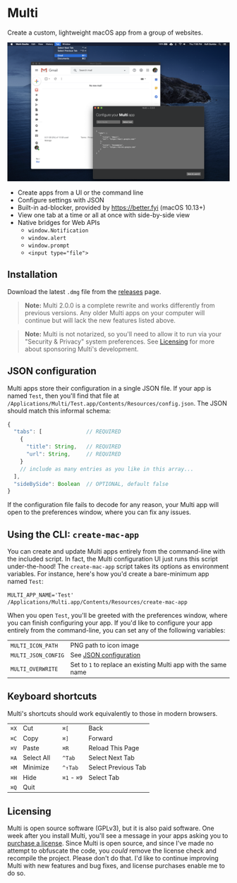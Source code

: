 # Multi

Create a custom, lightweight macOS app from a group of websites.

![Screenshot of a custom Twitter app created with Multi. The custom app, Work GSuite, wraps to sites: GMail and Google Drive. Multi is shown in dark mode.](Assets/screenshot.png)

 - Create apps from a UI or the command line
 - Configure settings with JSON
 - Built-in ad-blocker, provided by <https://better.fyi> (macOS 10.13+)
 - View one tab at a time or all at once with side-by-side view
 - Native bridges for Web APIs
     - `window.Notification`
     - `window.alert`
     - `window.prompt`
     - `<input type="file">`

## Installation

Download the latest `.dmg` file from the [releases](https://github.com/hkgumbs/multi/releases) page.

> **Note:** Multi 2.0.0 is a complete rewrite and works differently from previous versions.
> Any older Multi apps on your computer will continue but will lack the new features listed above.

> **Note:** Multi is not notarized, so you'll need to allow it to run via your "Security & Privacy" system preferences.
> See [Licensing](#licensing) for more about sponsoring Multi's development.


## JSON configuration

Multi apps store their configuration in a single JSON file.
If your app is named `Test`, then you'll find that file at `/Applications/Multi/Test.app/Contents/Resources/config.json`.
The JSON should match this informal schema:

```js
{
  "tabs": [              // REQUIRED
    {
      "title": String,   // REQUIRED
      "url": String,     // REQUIRED
    }
    // include as many entries as you like in this array...
  ],
  "sideBySide": Boolean  // OPTIONAL, default false
}
```

If the configuration file fails to decode for any reason, your Multi app will open to the preferences window, where you can fix any issues.


## Using the CLI: `create-mac-app`

You can create and update Multi apps entirely from the command-line with the included script.
In fact, the Multi configuration UI just runs this script under-the-hood!
The `create-mac-app` script takes its options as environment variables.
For instance, here's how you'd create a bare-minimum app named `Test`:

```
MULTI_APP_NAME='Test' /Applications/Multi.app/Contents/Resources/create-mac-app
```

When you open `Test`, you'll be greeted with the preferences window, where you can finish configuring your app.
If you'd like to configure your app entirely from the command-line, you can set any of the following variables:

|                     |                                                                |
|---------------------|----------------------------------------------------------------|
| `MULTI_ICON_PATH`   | PNG path to icon image                                         |
| `MULTI_JSON_CONFIG` | See [JSON configuration](#json-configuration)                  |
| `MULTI_OVERWRITE`   | Set to `1` to replace an existing Multi app with the same name |


## Keyboard shortcuts

Multi's shortcuts should work equivalently to those in modern browsers.

|      |            |   |             |                     |
|------|------------|---|-------------|---------------------|
| `⌘X` | Cut        |   | `⌘[`        | Back                |
| `⌘C` | Copy       |   | `⌘]`        | Forward             |
| `⌘V` | Paste      |   | `⌘R`        | Reload This Page    |
| `⌘A` | Select All |   | `^Tab`      | Select Next Tab     |
| `⌘M` | Minimize   |   | `^↑Tab`     | Select Previous Tab |
| `⌘H` | Hide       |   | `⌘1` - `⌘9` | Select Tab          |
| `⌘Q` | Quit       |


## Licensing

Multi is open source software (GPLv3), but it is also paid software.
One week after you install Multi, you'll see a message in your apps asking you to
[purchase a license](https://gumbs.llc/multi/).
Since Multi is open source, and since I've made no attempt to obfuscate the code, you _could_ remove the license check and recompile the project.
Please don't do that.
I'd like to continue improving Multi with new features and bug fixes, and license purchases enable me to do so.
